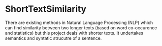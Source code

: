 # ShortTextSimilarity
There are existing methods in Natural Language Processing (NLP) which can find similarity between two longer texts (based on word co-occurence and statistics) but this project deals with shorter texts. It undertakes semantics and syntatic strucutre of a sentence.
